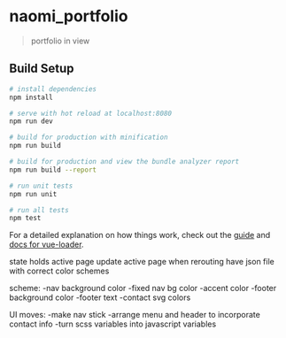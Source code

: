 # naomi_portfolio

> portfolio in view

## Build Setup

``` bash
# install dependencies
npm install

# serve with hot reload at localhost:8080
npm run dev

# build for production with minification
npm run build

# build for production and view the bundle analyzer report
npm run build --report

# run unit tests
npm run unit

# run all tests
npm test
```

For a detailed explanation on how things work, check out the [guide](http://vuejs-templates.github.io/webpack/) and [docs for vue-loader](http://vuejs.github.io/vue-loader).


state holds active page
update active page when rerouting
have json file with correct color schemes

scheme:
-nav background color
-fixed nav bg color
-accent color
-footer background color
-footer text
-contact svg colors

UI moves:
-make nav stick
-arrange menu and header to incorporate contact info
-turn scss variables into javascript variables